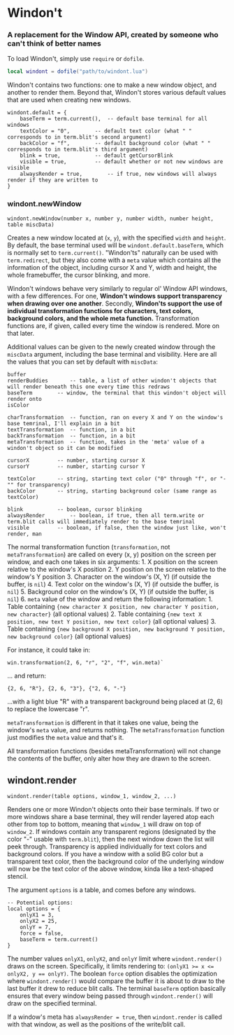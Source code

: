 # Windon't

### A replacement for the Window API, created by someone who can't think of better names

To load Windon't, simply use `require` or `dofile`.

```lua
local windont = dofile("path/to/windont.lua")
```

Windon't contains two functions: one to make a new window object, and another to render them.
Beyond that, Windon't stores various default values that are used when creating new windows.

```lson
windont.default = {
	baseTerm = term.current(),	-- default base terminal for all windows
	textColor = "0",		-- default text color (what " " corresponds to in term.blit's second argument)
	backColor = "f",		-- default background color (what " " corresponds to in term.blit's third argument)
	blink = true,			-- default getCursorBlink
	visible = true,			-- default whether or not new windows are visible
	alwaysRender = true,		-- if true, new windows will always render if they are written to
}
```

### windont.newWindow
```
windont.newWindow(number x, number y, number width, number height, table miscData)
```
Creates a new window located at (`x`, `y`), with the specified `width` and `height`.	
By default, the base terminal used will be `windont.default.baseTerm`, which is normally set to `term.current()`.
"Windon'ts" naturally can be used with `term.redirect`, but they also come with a `meta` value which contains all the information of the object, including cursor X and Y, width and height, the whole framebuffer, the cursor blinking, and more.

Windon't windows behave very similarly to regular ol' Window API windows, with a few differences. For one, **Windon't windows support transparency when drawing over one another**.
Secondly, **Windon'ts support the use of individual transformation functions for characters, text colors, background colors, and the whole meta function.** Transformation functions are, if given, called every time the window is rendered. More on that later.

Additional values can be given to the newly created window through the `miscData` argument, including the base terminal and visibility.
Here are all the values that you can set by default with `miscData`:
```
buffer			
renderBuddies		-- table, a list of other windon't objects that will render beneath this one every time this redraws
baseTerm		-- window, the terminal that this windon't object will render onto
isColor

charTransformation	-- function, ran on every X and Y on the window's base temrinal, I'll explain in a bit
textTransformation	-- function, in a bit
backTransformation	-- function, in a bit
metaTransformation	-- function, takes in the 'meta' value of a windon't object so it can be modified

cursorX			-- number, starting cursor X
cursorY			-- number, starting cursor Y

textColor		-- string, starting text color ("0" through "f", or "-"" for transparency)
backColor		-- string, starting background color (same range as textColor)

blink			-- boolean, cursor blinking
alwaysRender		-- boolean, if true, then all term.write or term.blit calls will immediately render to the base temrinal
visible			-- boolean, if false, then the window just like, won't render, man
```

The normal transformation function (`transformation`, not `metaTransformation`) are called on every (x, y) position on the screen per window, and each one takes in six arguments:
	1. X position on the screen relative to the window's X position
	2. Y position on the screen relative to the window's Y position
	3. Character on the window's (X, Y) (if outside the buffer, is `nil`)
	4. Text color on the window's (X, Y) (if outside the buffer, is `nil`)
	5. Background color on the window's (X, Y) (if outside the buffer, is `nil`)
	6. `meta` value of the window
and return the following information:
	1. Table containing `{new character X position, new character Y position, new character}` (all optional values)
	2. Table containing `{new text X position, new text Y position, new text color}` (all optional values)
	3. Table containing `{new background X position, new background Y position, new background color}` (all optional values)

For instance, it could take in:
```
win.transformation(2, 6, "r", "2", "f", win.meta)`
```

... and return:

```
{2, 6, "R"}, {2, 6, "3"}, {"2, 6, "-"}
```

...with a light blue "R" with a transparent background being placed at (2, 6) to replace the lowercase "r".

`metaTransformation` is different in that it takes one value, being the window's `meta` value, and returns nothing. The `metaTransformation` function just modifies the `meta` value and that's it.

All transformation functions (besides metaTransformation) will not change the contents of the buffer, only alter how they are drawn to the screen.

## windont.render
```
windont.render(table options, window_1, window_2, ...)
```
Renders one or more Windon't objects onto their base terminals. If two or more windows share a base terminal, they will render layered atop each other from top to bottom, meaning that `window_1` will draw on top of `window_2`.
If windows contain any transparent regions (designated by the color "-" usable with `term.blit`), then the next window down the list will peek through.
Transparency is applied individually for text colors and background colors. If you have a window with a solid BG color but a transparent text color, then the background color of the underlying window will now be the text color of the above window, kinda like a text-shaped stencil.

The argument `options` is a table, and comes before any windows.
```lson
-- Potential options:
local options = {
	onlyX1 = 3,
	onlyX2 = 25,
	onlyY = 7,
	force = false,
	baseTerm = term.current()
}
```
The number values `onlyX1`, `onlyX2`, and `onlyY` limit where `windont.render()` draws on the screen. Specifically, it limits rendering to: `(onlyX1 >= x <= onlyX2, y == onlyY)`.
The boolean `force` option disables the optimization where `windont.render()` would compare the buffer it is about to draw to the last buffer it drew to reduce blit calls.
The terminal `baseTerm` option basically ensures that every window being passed through `windont.render()` will draw on the specified terminal.


If a window's meta has `alwaysRender = true`, then `windont.render` is called with that window, as well as the positions of the write/blit call.
